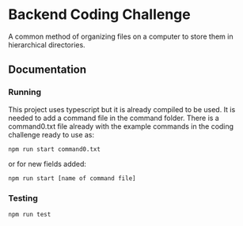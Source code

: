 # Backend Coding Challenge

A common method of organizing files on a computer to store them in hierarchical directories.

## Documentation

### Running

This project uses typescript but it is already compiled to be used.
It is needed to add a command file in the command folder. There is a command0.txt file already with the example commands in the coding challenge ready to use as:

`npm run start command0.txt`

or for new fields added:

`npm run start [name of command file]`

### Testing

`npm run test`